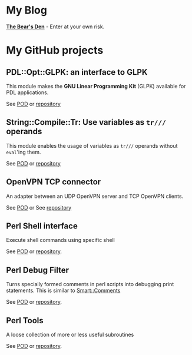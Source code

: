# My Blog

[**The Bear's Den**](./the-bears-den) - Enter at your own risk.

# My GitHub projects

## PDL::Opt::GLPK: an interface to GLPK
This module makes the __GNU Linear Programming Kit__ (GLPK) available
for PDL applications.

See [POD](pdl-opt-glpk) or
[repository](https://github.com/jo-37/pdl-opt-glpk)

## String::Compile::Tr: Use variables as `tr///` operands
This module enables the usage of variables as `tr///` operands without `eval`'ing them.

See [POD](String::Compile::Tr) or
[repository](https://github.com/jo-37/String-Compile-Tr)

## OpenVPN TCP connector
An adapter between an UDP OpenVPN server and TCP OpenVPN clients.

See [POD](openvpn-tcp-connector) or
See [repository](https://github.com/jo-37/openvpn-tcp-connector)

## Perl Shell interface
Execute shell commands using specific shell

See [POD](shell-run) or
[repository](https://github.com/jo-37/shell-run).

## Perl Debug Filter

Turns specially formed comments in perl scripts into debugging print statements.
This is similar to [Smart::Comments](https://metacpan.org/pod/Smart::Comments)

See [POD](debug-filter-printexpr) or
[repository](https://github.com/jo-37/debug-filter-printexpr).

## Perl Tools

A loose collection of more or less useful subroutines

See [POD](Jo-Util) or [repository](https://github.com/jo-37/Jo-Util).
